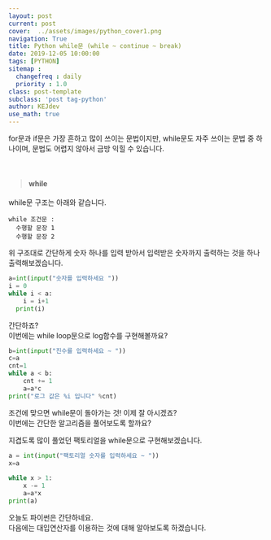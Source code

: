 ```yaml
---
layout: post
current: post
cover:  ../assets/images/python_cover1.png
navigation: True
title: Python while문 (while ~ continue ~ break)
date: 2019-12-05 10:00:00
tags: [PYTHON]
sitemap :
  changefreq : daily
  priority : 1.0
class: post-template
subclass: 'post tag-python'
author: KEJdev
use_math: true
---  
```



for문과 if문은 가장 흔하고 많이 쓰이는 문법이지만, while문도 자주 쓰이는 문법 중 하나이며, 문법도 어렵지 않아서 금방 익힐 수 있습니다.  

<br>   

> #### while   

while문 구조는 아래와 같습니다.  

    while 조건문 : 
      수행할 문장 1
      수행할 문장 2

위 구조대로 간단하게 숫자 하나를 입력 받아서 입력받은 숫자까지 출력하는 것을 하나 출력해보겠습니다.  

```python
a=int(input("숫자를 입력하세요 "))
i = 0
while i < a:
    i = i+1
  print(i)
```

간단하죠?  
이번에는 while loop문으로 log함수를 구현해볼까요?  

```python
b=int(input("진수를 입력하세요 ~ "))
c=a
cnt=1
while a < b:
    cnt += 1
    a=a*c
print("로그 값은 %i 입니다" %cnt)
```

조건에 맞으면 while문이 돌아가는 것! 이제 잘 아시겠죠?  
이번에는 간단한 알고리즘을 풀어보도록 할까요?  

지겹도록 많이 풀었던 팩토리얼을 while문으로 구현해보겠습니다.  

```python
a = int(input("팩토리얼 숫자를 입력하세요 ~ ")) 
x=a 
    
while x > 1:
    x -= 1
    a=a*x
print(a)
```

오늘도 파이썬은 간단하네요.  
다음에는 대입연산자를 이용하는 것에 대해 알아보도록 하겠습니다.  

